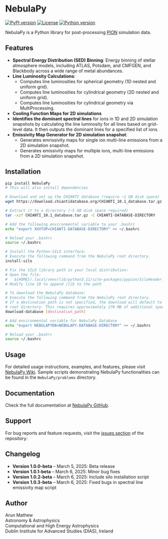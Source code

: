 # NebulaPy

[![PyPI version](https://badge.fury.io/py/NebulaPy.svg)](https://pypi.org/project/NebulaPy/)
[![License](https://img.shields.io/badge/license-MIT-blue.svg)](https://opensource.org/licenses/MIT)
[![Python version](https://img.shields.io/badge/python-3.7%2B-blue.svg)](https://www.python.org/downloads/)

NebulaPy is a Python library for post-processing [PION](https://www.pion.ie/) simulation data.

## Features

- **Spectral Energy Distribution (SED) Binning**: Energy binning of stellar atmosphere models, including ATLAS, Potsdam, and 
CMFGEN, and Blackbody across a wide range of metal abundances.
- **Line Luminosity Calculations**:
  - Computes line luminosities for spherical geometry (1D nested and uniform grid).
  - Computes line luminosities for cylindrical geometry (2D nested and uniform grid).
  - Computes line luminosities for cylindrical geometry via MultiProcessing.
- **Cooling Function Maps for 2D simulations**
- **Identifies the dominant spectral lines** for ions in 1D and 2D simulation snapshots by
calculating the line luminosity for all lines based on grid-level data. It then outputs
the dominant lines for a specified list of ions.
- **Emissivity Map Generator for 2D simulation snapshot**:
  - Generates emrissivity maps for single ion multi-line emissions from a 2D simulation snapshot.
  - Generates emissivity maps for multiple ions, multi-line emissions from a 2D simulation snapshot.
  

## Installation

```bash
pip install NebulaPy
# This will also install dependencies

# Download and set up the CHIANTI database (require ~1 GB disk space)
wget https://download.chiantidatabase.org/CHIANTI_10.1_database.tar.gz

# Extract it to a directory (~5 GB disk space required)
tar -xzf CHIANTI_10.1_database.tar.gz -C CHIANTI-DATABASE-DIRECTORY

# Add the following environmental variable to your .bashrc
echo "export XUVTOP=CHIANTI-DATABASE-DIRECTORY" >> ~/.bashrc

# Reload your .bashrc
source ~/.bashrc

# Install the Python-SILO interface:
# Execute the following command from the NebulaPy root directory.
install-silo

# Fix the SILO library path in your local distribution:
# Open the file:
#   ${HOME}/.local/venv/lib/python3.11/site-packages/pypion/SiloHeader_data.py
# Modify line 18 to append /lib to the path

# To download the NebulaPy database:
# Execute the following command from the NebulaPy root directory.
# If a destination path is not specified, the download will default to the
# root directory. This requires approximately 270 MB of additional space.
download-database [destination_path]

# Add environmental variable for NebulaPy Database
echo "export NEBULAPYDB=NEBULAPY-DATABASE-DIRECTORY" >> ~/.bashrc

# Reload your .bashrc
source ~/.bashrc
```

## Usage

For detailed usage instructions, examples, and features, please 
visit [NebulaPy Wiki](https://github.com/arunmathewofficial/NebulaPy/wiki). 
Sample scripts demonstrating NebulaPy functionalities can be found
in the `NebulaPy/problems` directory.


## Documentation

Check the full documentation at [NebulaPy GitHub](https://github.com/arunmathewofficial/NebulaPy).

## Support

For bug reports and feature requests, visit the
[issues section](https://github.com/arunmathewofficial/NebulaPy/issues) of the repository:

## Changelog
- **Version 1.0.0-beta** – March 5, 2025: Beta release
- **Version 1.0.1-beta** – March 6, 2025: Minor bug fixes
- **Version 1.0.2-beta** – March 6, 2025: Include silo installation script
- **Version 1.0.3-beta** – March 6, 2025: Fixed bugs in spectral line emissivity map script

## Author
Arun Mathew  
Astronomy & Astrophysics  
Computational and High Energy Astrophysics  
Dublin Institute for Advanced Studies (DIAS), Ireland  

